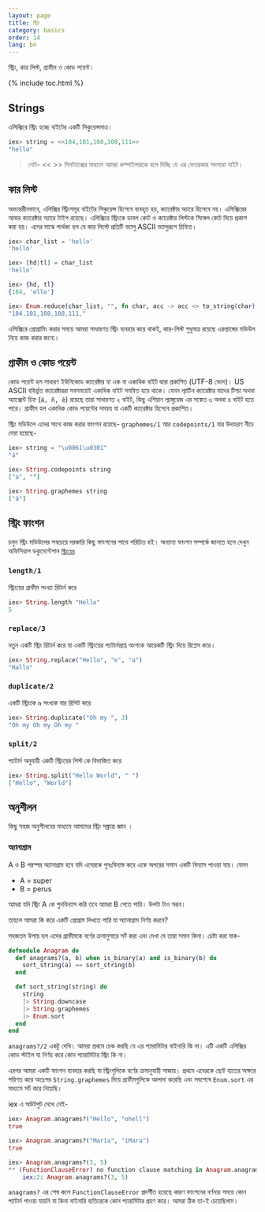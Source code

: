 ```yaml
---
layout: page
title: স্ট্রিং 
category: basics
order: 14
lang: bn
---
```


স্ট্রিং, কার লিস্ট, গ্রাফীম ও কোড পয়েন্ট। 

{% include toc.html %}

## Strings

এলিক্সিরে স্ট্রিং হচ্ছে বাইটের একটি সিকুয়েন্সমাত্র। 

```elixir
iex> string = <<104,101,108,108,111>>
"hello"
```

>নোট- << >> সিনট্যাক্সের মাধ্যমে আমরা কম্পাইলারকে বলে দিচ্ছি যে এর ভেতরকার সদস্যরা বাইট। 

## কার লিস্ট 

অভ্যন্তরীনভাবে, এলিক্সির স্ট্রিংসমূহ বাইটের সিকুয়েন্স হিসেবে ব্যবহৃত হয়, ক্যারেক্টার অ্যারে হিসেবে নয়। এলিক্সিরের আবার ক্যারেক্টার অ্যারে টাইপ রয়েছে। এলিক্সিরে স্ট্রিংকে ডাবল কোট ও ক্যারেক্টার লিস্টকে সিঙ্গেল কোট দিয়ে প্রকাশ করা হয়। এদের মাঝে পার্থক্য হল যে কার লিস্টে প্রতিটি ভ্যালু ASCII ভ্যালুরূপে চিহ্নিত। 

```elixir
iex> char_list = 'hello'
'hello'

iex> [hd|tl] = char_list
'hello'

iex> {hd, tl}
{104, 'ello'}

iex> Enum.reduce(char_list, "", fn char, acc -> acc <> to_string(char) <> "," end)
"104,101,108,108,111,"
```

এলিক্সিরে প্রোগ্রামিং করার সময়ে আমরা সাধারণত স্ট্রিং ব্যবহার করে থাকই, কার-লিস্ট শুধুমাত্র রয়েছে এরল্যাঙ্গের মডিউল নিয়ে কাজ করার জন্যে। 

## গ্রাফীম ও কোড পয়েন্ট 

কোড পয়েন্ট হল সাধারণ ইউনিকোড ক্যারেক্টার যা এক বা একাধিক বাইট দ্বারা প্রকাশিত (UTF-8 ভেদে)। US ASCII বহির্ভুত ক্যারেক্টাররা সবসময়েই একাধিক বাইট সমন্বিত হয়ে থাকে। যেমন ল্যাটিন ক্যারেক্টার যাদের টিল্ডা অথবা অ্যাক্সেন্ট চিহ্ন (`á, ñ, è`) রয়েছে তারা সাধারণত ২ বাইট, কিছু এশিয়ান ল্যাঙ্গুয়েজ এর সঙ্কেত ৩ অথবা ৪ বাইট হতে পারে। গ্রাফীম হল একাধিক কোড পয়েন্টের সমন্বয় যা একটি ক্যারেক্টার হিসেবে প্রকাশিত।   

স্ট্রিং মডিউলে এদের সাথে কাজ করার ফাংশন রয়েছে- `graphemes/1` আর `codepoints/1` যার উদাহরণ নীচে দেয়া হয়েছে- 

```elixir
iex> string = "\u0061\u0301"
"á"

iex> String.codepoints string
["a", "́"]

iex> String.graphemes string
["á"]
```

## স্ট্রিং ফাংশন 

চলুন স্ট্রিং মডিউলের সবচেয়ে দরকারি কিছু ফাংশনের সাথে পরিচিত হই। অন্যান্য ফাংশন সম্পর্কে জানতে হলে দেখুন অফিসিয়াল ডকুমেন্টেশান  [`স্ট্রিংয়ের`](http://elixir-lang.org/docs/stable/elixir/String.html)

### `length/1`

স্ট্রিংয়ের গ্রাফীম সংখ্যা রিটার্ন করে 

```elixir
iex> String.length "Hello"
5
```

### `replace/3`

নতুন একটি স্ট্রিং রিটার্ন করে যা একটি স্ট্রিংয়ের প্যাটার্নপ্রাপ্ত অংশকে আরেকটি স্ট্রিং দিয়ে রিপ্লেস করে। 

```elixir
iex> String.replace("Hello", "e", "a")
"Hallo"
```

### `duplicate/2`

একটি স্ট্রিংকে `n` সংখ্যক বার রিপিট করে 

```elixir
iex> String.duplicate("Oh my ", 3)
"Oh my Oh my Oh my "
```

### `split/2`

প্যাটার্ন অনুযায়ী একটি স্ট্রিংয়ের লিস্ট কে বিভাজিত করে 

```elixir
iex> String.split("Hello World", " ")
["Hello", "World"]
```

## অনুশীলন 

কিছু সহজ অনুশীলনের মাধ্যমে আমাদের স্ট্রিং সঙ্ক্রান্ত জ্ঞান । 

### অ্যানাগ্রাম 

A ও B পরস্পর অ্যানাগ্রাম হবে যদি এদেরকে পুনঃবিন্যস্ত করে একে অপরের সমান একটি বিন্যাস পাওয়া যায়। যেমন  

+ A = super
+ B = perus

আমরা যদি স্ট্রিং A কে পুনবিন্যাস করি তবে আমরা B পেতে পারি। উলটা টাও সম্ভব। 

তাহলে আমরা কি করে একটি প্রোগ্রাম লিখতে পারি যা অ্যানাগ্রাম নির্ণয় করবে? 

সহজতম উপায় হল এদের গ্রাফীমকে বর্ণের ক্রমানুসারে সর্ট করা এবং দেখা যে তারা সমান কিনা। চেষ্টা করা যাক-  

```elixir
defmodule Anagram do
  def anagrams?(a, b) when is_binary(a) and is_binary(b) do
    sort_string(a) == sort_string(b)
  end

  def sort_string(string) do
    string
    |> String.downcase
    |> String.graphemes
    |> Enum.sort
  end
end
```

`anagrams?/2` একটু দেখি। আমরা প্রথমে চেক করছি যে এর প্যারামিটার বাইনারি কি না। এটি একটি এলিক্সির কোড স্টাইল যা নির্ণয় করে কোন প্যারামিটার স্ট্রিং কি না। 

এরপর আমরা একটি ফাংশন ব্যবহার করছি যা স্ট্রিংগুলিকে বর্ণের ক্রমানুযায়ী সাজায়। প্রথমে এদেরকে ছোট হাতের অক্ষরে পরিণত করে অতঃপর `String.graphemes` দিয়ে গ্রাফীমগুলিকে আলাদা করেছি এবং সবশেষে `Enum.sort` এর মাধ্যমে সর্ট করে নিয়েছি। 

iex এ অউটপুট দেখে নেই- 

```elixir
iex> Anagram.anagrams?("Hello", "ohell")
true

iex> Anagram.anagrams?("María", "íMara")
true

iex> Anagram.anagrams?(3, 5)
** (FunctionClauseError) no function clause matching in Anagram.anagrams?/2
    iex:2: Anagram.anagrams?(3, 5)
```

`anagrams?` এর শেষ কলে  `FunctionClauseError` প্রদর্শীত হয়েছে কারণ ফাংশনের বর্ণনার সময়ে কোন প্যাটার্ন পাওয়া যায়নি যা কিনা বাইনারি ব্যতিরেকে কোন প্যারামিটার গ্রহণ করে। আমরা ঠিক তা-ই চেয়েছিলাম। 
